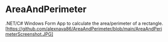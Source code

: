 # AreaAndPerimeter
.NET/C# Windows Form App to calculate the area/perimeter of a rectangle.
[https://github.com/alexnava86/AreaAndPerimeter/blob/main/AreaAndPerimeterScreenshot.JPG]

